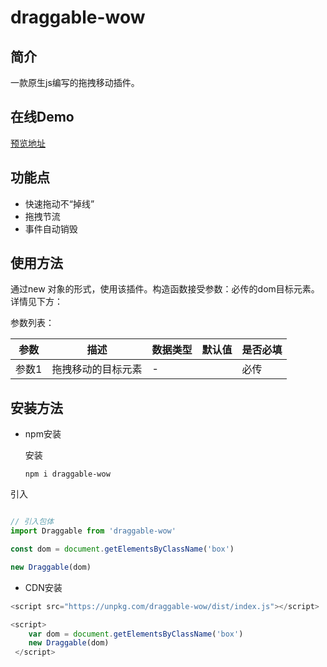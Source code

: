 # draggable-wow
## 简介

一款原生js编写的拖拽移动插件。

## 在线Demo

[预览地址](https://codesandbox.io/s/affectionate-merkle-50bl9o?file=/src/App.vue)

## 功能点

- 快速拖动不“掉线”
- 拖拽节流
- 事件自动销毁

## 使用方法

通过new 对象的形式，使用该插件。构造函数接受参数：必传的dom目标元素。详情见下方：

参数列表：

| 参数  | 描述               | 数据类型 | 默认值 | 是否必填 |
| ----- | ------------------ | -------- | ------ | -------- |
| 参数1 | 拖拽移动的目标元素 | -        |        | 必传     |


## 安装方法

- npm安装

  安装

  `npm i draggable-wow`
  
引入

```javascript

// 引入包体
import Draggable from 'draggable-wow' 

const dom = document.getElementsByClassName('box')

new Draggable(dom)
```

- CDN安装

```javascript
<script src="https://unpkg.com/draggable-wow/dist/index.js"></script>

<script>
    var dom = document.getElementsByClassName('box')
    new Draggable(dom)
 </script>
```
